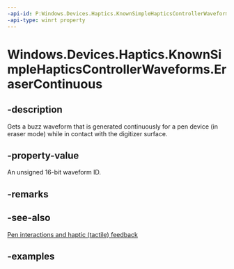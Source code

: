 ```yaml
---
-api-id: P:Windows.Devices.Haptics.KnownSimpleHapticsControllerWaveforms.EraserContinuous
-api-type: winrt property
---
```


# Windows.Devices.Haptics.KnownSimpleHapticsControllerWaveforms.EraserContinuous

<!--
public static ushort EraserContinuous { get; }
-->

## -description

Gets a buzz waveform that is generated continuously for a pen device (in eraser mode) while in contact with the digitizer surface.

## -property-value

An unsigned 16-bit waveform ID.

## -remarks

## -see-also

[Pen interactions and haptic (tactile) feedback](/windows/apps/design/input/pen-haptics)

## -examples
